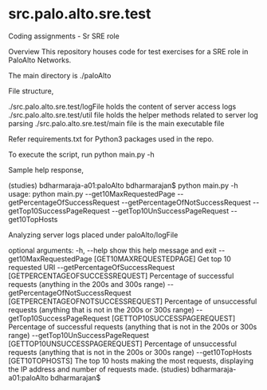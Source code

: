 # src.palo.alto.sre.test
Coding assignments - Sr SRE role

Overview
This repository houses code for test exercises for a SRE role in PaloAlto Networks.

The main directory is
./paloAlto

File structure,

./src.palo.alto.sre.test/logFile holds the content of server access logs
./src.palo.alto.sre.test/util file holds the helper methods related to server log parsing
./src.palo.alto.sre.test/main file is the main executable file

Refer requirements.txt for Python3 packages used in the repo.

To execute the script, run  python main.py -h

Sample help response,

(studies) bdharmaraja-a01:paloAlto bdharmarajan$ python main.py -h
usage: python main.py --get10MaxRequestedPage --getPercentageOfSuccessRequest --getPercentageOfNotSuccessRequest --getTop10SuccessPageRequest --getTop10UnSuccessPageRequest --get10TopHosts

Analyzing server logs placed under paloAlto/logFile

optional arguments:
  -h, --help            show this help message and exit
  --get10MaxRequestedPage [GET10MAXREQUESTEDPAGE]
                        Get top 10 requested URI
  --getPercentageOfSuccessRequest [GETPERCENTAGEOFSUCCESSREQUEST]
                        Percentage of successful requests (anything in the 200s and 300s range)
  --getPercentageOfNotSuccessRequest [GETPERCENTAGEOFNOTSUCCESSREQUEST]
                        Percentage of unsuccessful requests (anything that is not in the 200s or 300s range)
  --getTop10SuccessPageRequest [GETTOP10SUCCESSPAGEREQUEST]
                        Percentage of successful requests (anything that is not in the 200s or 300s range)
  --getTop10UnSuccessPageRequest [GETTOP10UNSUCCESSPAGEREQUEST]
                        Percentage of unsuccessful requests (anything that is not in the 200s or 300s range)
  --get10TopHosts [GET10TOPHOSTS]
                        The top 10 hosts making the most requests, displaying the IP address and number of requests made.
(studies) bdharmaraja-a01:paloAlto bdharmarajan$


